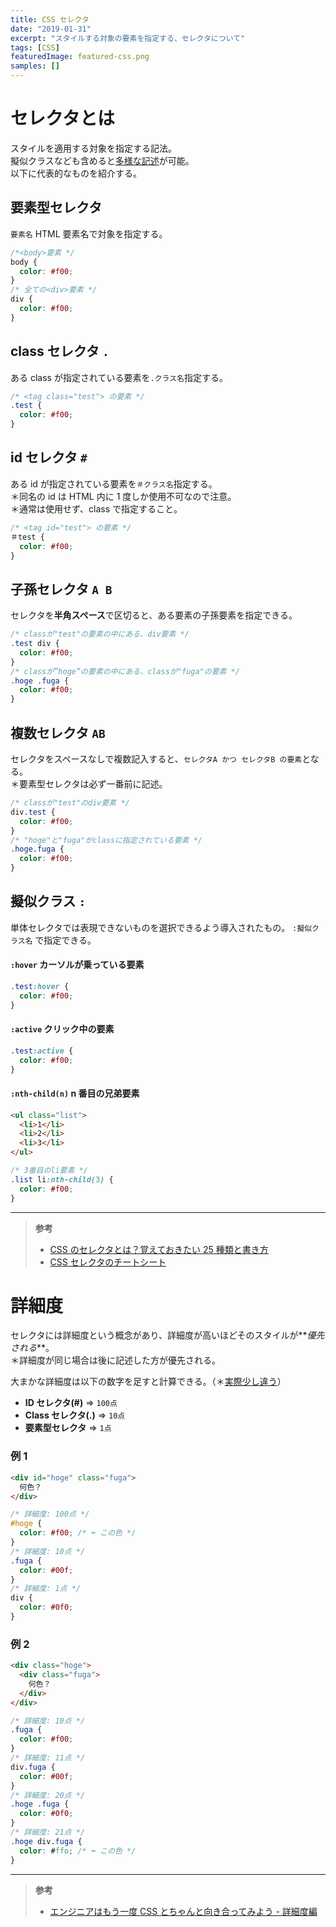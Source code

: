 ```yaml
---
title: CSS セレクタ
date: "2019-01-31"
excerpt: "スタイルする対象の要素を指定する、セレクタについて"
tags: [CSS]
featuredImage: featured-css.png
samples: []
---
```


# セレクタとは

スタイルを適用する対象を指定する記法。  
擬似クラスなども含めると[多様な記述](http://www.htmq.com/csskihon/005.shtml)が可能。  
以下に代表的なものを紹介する。

## 要素型セレクタ

`要素名`
HTML 要素名で対象を指定する。

```css
/*<body>要素 */
body {
  color: #f00;
}
/* 全ての<div>要素 */
div {
  color: #f00;
}
```

## class セレクタ `.`

ある class が指定されている要素を`.クラス名`指定する。

```css
/* <tag class="test"> の要素 */
.test {
  color: #f00;
}
```

## id セレクタ `#`

ある id が指定されている要素を`＃クラス名`指定する。  
＊同名の id は HTML 内に 1 度しか使用不可なので注意。  
＊通常は使用せず、class で指定すること。

```css
/* <tag id="test"> の要素 */
＃test {
  color: #f00;
}
```

## 子孫セレクタ `A B`

セレクタを**半角スペース**で区切ると、ある要素の子孫要素を指定できる。

```css
/* classが"test"の要素の中にある、div要素 */
.test div {
  color: #f00;
}
/* classが”hoge”の要素の中にある、classが"fuga"の要素 */
.hoge .fuga {
  color: #f00;
}
```

## 複数セレクタ `AB`

セレクタをスペースなしで複数記入すると、`セレクタA かつ セレクタB の要素`となる。  
＊要素型セレクタは必ず一番前に記述。

```css
/* classが"test"のdiv要素 */
div.test {
  color: #f00;
}
/* "hoge"と"fuga"がclassに指定されている要素 */
.hoge.fuga {
  color: #f00;
}
```

## 擬似クラス `:`

単体セレクタでは表現できないものを選択できるよう導入されたもの。
`:擬似クラス名` で指定できる。

#### `:hover` カーソルが乗っている要素

```css
.test:hover {
  color: #f00;
}
```

#### `:active` クリック中の要素

```css
.test:active {
  color: #f00;
}
```

#### `:nth-child(n)` n 番目の兄弟要素

```html
<ul class="list">
  <li>1</li>
  <li>2</li>
  <li>3</li>
</ul>
```

```css
/* 3番目のli要素 */
.list li:nth-child(3) {
  color: #f00;
}
```

---

> **参考**
>
> - [CSS のセレクタとは？覚えておきたい 25 種類と書き方](https://saruwakakun.com/html-css/reference/selector)
> - [CSS セレクタのチートシート](https://webliker.info/css-selector-cheat-sheet/)

# 詳細度

セレクタには詳細度という概念があり、詳細度が高いほどそのスタイルが**_優先される_**。  
＊詳細度が同じ場合は後に記述した方が優先される。

大まかな詳細度は以下の数字を足すと計算できる。（＊[実際少し違う](https://qiita.com/izumin5210/items/8ae78cb4f4bd325bccb4#%E3%82%88%E3%81%8F%E3%81%82%E3%82%8B%E5%8B%98%E9%81%95%E3%81%84)）

- **ID セレクタ(#)** => `100点`
- **Class セレクタ(.)** => `10点`
- **要素型セレクタ** => `1点`

### 例 1

```html
<div id="hoge" class="fuga">
  何色？
</div>
```

```css
/* 詳細度: 100点 */
#hoge {
  color: #f00; /* ⬅︎ この色 */
}
/* 詳細度: 10点 */
.fuga {
  color: #00f;
}
/* 詳細度: 1点 */
div {
  color: #0f0;
}
```

### 例 2

```html
<div class="hoge">
  <div class="fuga">
    何色？
  </div>
</div>
```

```css
/* 詳細度: 10点 */
.fuga {
  color: #f00;
}
/* 詳細度: 11点 */
div.fuga {
  color: #00f;
}
/* 詳細度: 20点 */
.hoge .fuga {
  color: #0f0;
}
/* 詳細度: 21点 */
.hoge div.fuga {
  color: #ffo; /* ⬅︎ この色 */
}
```

---

> **参考**
>
> - [エンジニアはもう一度 CSS とちゃんと向き合ってみよう - 詳細度編](https://qiita.com/izumin5210/items/8ae78cb4f4bd325bccb4)
